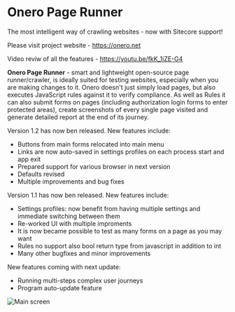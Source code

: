 # Onero Page Runner
The most intelligent way of crawling websites - now with Sitecore support!

Please visit project website - https://onero.net

Video reviw of all the features - https://youtu.be/fkK_1iZE-G4

**Onero Page Runner** - smart and lightweight open-source page runner/crawler, is ideally suited for testing websites, especially when you are making changes to it. Onero doesn't just simply load pages, but also executes JavaScript rules against it to verify compliance. As well as Rules it can also submit forms on pages (including authorization login forms to enter protected areas), create screenshots of every single page visited and generate detailed report at the end of its journey.

Version 1.2 has now ben released. New features include:

 - Buttons from main forms relocated into main menu
 - Links are now auto-saved in settings profiles on each process start and app exit 
 - Prepared support for various browser in next version
 - Defaults revised
 - Multiple improvements and bug fixes


Version 1.1 has now ben released. New features include:

 - Settings profiles: now benefit from having multiple settings and immediate switching between them
 - Re-worked UI with multiple improments
 - It is now became possible to test as many forms on a page as you may want
 - Rules no support also bool return type from javascript in addition to int
 - Many other bugfixes and minor improvements

New features coming with next update:

- Running multi-steps complex user journeys
- Program auto-update feature

![Main screen](http://onero.martinmiles.net/screens/1.%20Main%20screen.png)
